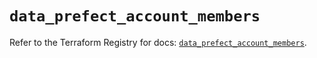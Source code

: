 # `data_prefect_account_members`

Refer to the Terraform Registry for docs: [`data_prefect_account_members`](https://registry.terraform.io/providers/prefecthq/prefect/2.89.0/docs/data-sources/account_members).
